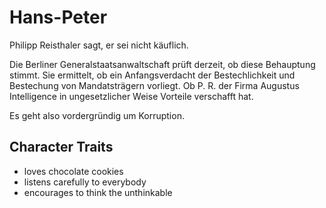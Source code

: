 # Hans-Peter

Philipp Reisthaler sagt, er sei nicht käuflich. 

Die Berliner Generalstaatsanwaltschaft prüft derzeit, ob diese Behauptung stimmt. Sie ermittelt, ob ein Anfangsverdacht der Bestechlichkeit und Bestechung von Mandatsträgern vorliegt. Ob P. R. der Firma Augustus Intelligence in ungesetzlicher Weise Vorteile verschafft hat.

Es geht also vordergründig um Korruption.

## Character Traits

* loves chocolate cookies
* listens carefully to everybody
* encourages to think the unthinkable
